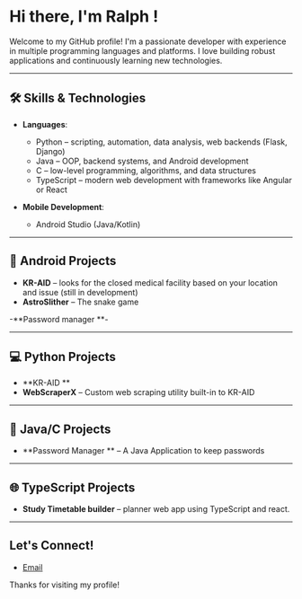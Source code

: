 # Hi there, I'm Ralph !

Welcome to my GitHub profile! I'm a passionate developer with experience in multiple programming languages and platforms. I love building robust applications and continuously learning new technologies.

---

## 🛠️ Skills & Technologies

- **Languages**:  
  - Python – scripting, automation, data analysis, web backends (Flask, Django)  
  - Java – OOP, backend systems, and Android development  
  - C – low-level programming, algorithms, and data structures  
  - TypeScript – modern web development with frameworks like Angular or React

- **Mobile Development**:  
  - Android Studio (Java/Kotlin)

---

## 📱 Android Projects

- **KR-AID** – looks for the closed medical facility based on your location and issue (still in development) 
- **AstroSlither** – The snake game

-**Password manager **-

---

## 💻 Python Projects

- **KR-AID ** 
- **WebScraperX** – Custom web scraping utility built-in to KR-AID

---

## 🔧 Java/C Projects

- **Password Manager ** – A Java Application to keep passwords



---

## 🌐 TypeScript Projects

- **Study Timetable builder** – planner web app using TypeScript and react.

---

## Let's Connect!

- [Email](mailto:ht3rawa6e@mozmail.com)

Thanks for visiting my profile!

